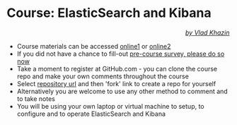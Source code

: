 # Course: ElasticSearch and Kibana #

<p align="right"><i><a href="https://www.linkedin.com/in/vkhazin" target="_blank">by Vlad Khazin</a></i></p>

* Course materials can be accessed [online1](https://elasticsearch-courseware.icssolutions.ca) or [online2](https://elasticsearch-courseware-backup.icssolutions.ca)
* If you did not have a chance to fill-out <a target="_blank" href="https://goo.gl/yGZpi2">pre-course survey, please do so now</a>
* Take a moment to register at GitHub.com - you can clone the course repo and make your own comments throughout the course
* Select <a href="https://github.com/vkhazin/elasticsearch-courseware" target="_blank">repository url</a> and then 'fork' link to create a repo for yourself 
* Alternatively you are welcome to use any other method to comment and to take notes
* You will be using your own laptop or virtual machine to setup, to configure and to operate ElasticSearch and Kibana

